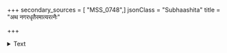 +++
secondary_sources = [ "MSS_0748",]
jsonClass = "Subhaashita"
title = "अथ नगरधृतैरमात्यरत्नैः"

+++

<details><summary>Text</summary>

अथ नगरधृतैरमात्यरत्नैः पथि समियाय स जाययाभिरामः।  
मधुरिव कुसुमश्रिया सनाथः क्रममिलितैरलिभिः कुतूहलोत्कैः॥
</details>
